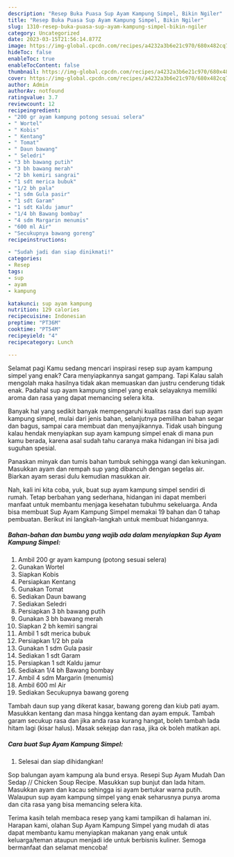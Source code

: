 ```yaml
---
description: "Resep Buka Puasa Sup Ayam Kampung Simpel, Bikin Ngiler"
title: "Resep Buka Puasa Sup Ayam Kampung Simpel, Bikin Ngiler"
slug: 1310-resep-buka-puasa-sup-ayam-kampung-simpel-bikin-ngiler
category: Uncategorized
date: 2023-03-15T21:56:14.877Z
image: https://img-global.cpcdn.com/recipes/a4232a3b6e21c970/680x482cq70/sup-ayam-kampung-simpel-foto-resep-utama.jpg
hideToc: false
enableToc: true
enableTocContent: false
thumbnail: https://img-global.cpcdn.com/recipes/a4232a3b6e21c970/680x482cq70/sup-ayam-kampung-simpel-foto-resep-utama.jpg
cover: https://img-global.cpcdn.com/recipes/a4232a3b6e21c970/680x482cq70/sup-ayam-kampung-simpel-foto-resep-utama.jpg
author: Admin
authorAv: notfound
ratingvalue: 3.7
reviewcount: 12
recipeingredient:
- "200 gr ayam kampung potong sesuai selera"
- " Wortel"
- " Kobis"
- " Kentang"
- " Tomat"
- " Daun bawang"
- " Seledri"
- "3 bh bawang putih"
- "3 bh bawang merah"
- "2 bh kemiri sangrai"
- "1 sdt merica bubuk"
- "1/2 bh pala"
- "1 sdm Gula pasir"
- "1 sdt Garam"
- "1 sdt Kaldu jamur"
- "1/4 bh Bawang bombay"
- "4 sdm Margarin menumis"
- "600 ml Air"
- "Secukupnya bawang goreng"
recipeinstructions:

- "Sudah jadi dan siap dinikmati!"
categories:
- Resep
tags:
- sup
- ayam
- kampung

katakunci: sup ayam kampung 
nutrition: 129 calories
recipecuisine: Indonesian
preptime: "PT36M"
cooktime: "PT54M"
recipeyield: "4"
recipecategory: Lunch

---
```



Selamat pagi Kamu sedang mencari inspirasi resep sup ayam kampung simpel yang enak? Cara menyiapkannya sangat gampang. Tapi Kalau salah mengolah maka hasilnya tidak akan memuaskan dan justru cenderung tidak enak. Padahal sup ayam kampung simpel yang enak selayaknya memiliki aroma dan rasa yang dapat memancing selera kita.


Banyak hal yang sedikit banyak mempengaruhi kualitas rasa dari sup ayam kampung simpel, mulai dari jenis bahan, selanjutnya pemilihan bahan segar dan bagus, sampai cara membuat dan menyajikannya. Tidak usah bingung kalau hendak menyiapkan sup ayam kampung simpel enak di mana pun kamu berada, karena asal sudah tahu caranya maka hidangan ini bisa jadi suguhan spesial.

Panaskan minyak dan tumis bahan tumbuk sehingga wangi dan kekuningan. Masukkan ayam dan rempah sup yang dibancuh dengan segelas air. Biarkan ayam serasi dulu kemudian masukkan air.


Nah, kali ini kita coba, yuk, buat sup ayam kampung simpel sendiri di rumah. Tetap berbahan yang sederhana, hidangan ini dapat memberi manfaat untuk membantu menjaga kesehatan tubuhmu sekeluarga. Anda bisa membuat Sup Ayam Kampung Simpel memakai 19 bahan dan 0 tahap pembuatan. Berikut ini langkah-langkah untuk membuat hidangannya.

<!--inarticleads1-->

##### Bahan-bahan dan bumbu yang wajib ada dalam menyiapkan Sup Ayam Kampung Simpel:

1. Ambil 200 gr ayam kampung (potong sesuai selera)
1. Gunakan  Wortel
1. Siapkan  Kobis
1. Persiapkan  Kentang
1. Gunakan  Tomat
1. Sediakan  Daun bawang
1. Sediakan  Seledri
1. Persiapkan 3 bh bawang putih
1. Gunakan 3 bh bawang merah
1. Siapkan 2 bh kemiri sangrai
1. Ambil 1 sdt merica bubuk
1. Persiapkan 1/2 bh pala
1. Gunakan 1 sdm Gula pasir
1. Sediakan 1 sdt Garam
1. Persiapkan 1 sdt Kaldu jamur
1. Sediakan 1/4 bh Bawang bombay
1. Ambil 4 sdm Margarin (menumis)
1. Ambil 600 ml Air
1. Sediakan Secukupnya bawang goreng


Tambah daun sup yang dikerat kasar, bawang goreng dan kiub pati ayam. Masukkan kentang dan masa hingga kentang dan ayam empuk. Tambah garam secukup rasa dan jika anda rasa kurang hangat, boleh tambah lada hitam lagi (kisar halus). Masak sekejap dan rasa, jika ok boleh matikan api. 

<!--inarticleads2-->

##### Cara buat Sup Ayam Kampung Simpel:


1. Selesai dan siap dihidangkan!

Sop balungan ayam kampung ala bund ersya. Resepi Sup Ayam Mudah Dan Sedap // Chicken Soup Recipe. Masukkan sup bunjut dan lada hitam. Masukkan ayam dan kacau sehingga isi ayam bertukar warna putih. Walaupun sup ayam kampung simpel yang enak seharusnya punya aroma dan cita rasa yang bisa memancing selera kita. 

Terima kasih telah membaca resep yang kami tampilkan di halaman ini. Harapan kami, olahan Sup Ayam Kampung Simpel yang mudah di atas dapat membantu kamu menyiapkan makanan yang enak untuk keluarga/teman ataupun menjadi ide untuk berbisnis kuliner. Semoga bermanfaat dan selamat mencoba!
